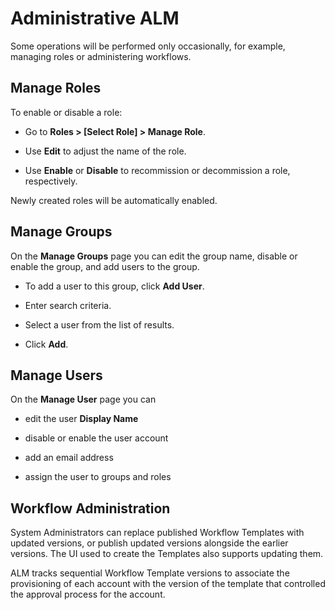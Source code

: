 ﻿[title]: # (Administrative ALM)
[tags]: # (Account Lifecycle Manager,ALM,)
[priority]: # (7000)

# Administrative ALM

Some operations will be performed only occasionally, for example, managing roles or administering workflows.

## Manage Roles

To enable or disable a role:

* Go to **Roles \> [Select Role] \> Manage Role**.

* Use **Edit** to adjust the name of the role.

* Use **Enable** or **Disable** to recommission or decommission a role, respectively.

Newly created roles will be automatically enabled.

## Manage Groups

On the **Manage Groups** page you can edit the group name, disable or enable the group, and add users to the group.

* To add a user to this group, click **Add User**.

* Enter search criteria.

* Select a user from the list of results.

* Click **Add**.

## Manage Users

On the **Manage User** page you can

* edit the user **Display Name**

* disable or enable the user account

* add an email address

* assign the user to groups and roles

## Workflow Administration

System Administrators can replace published Workflow Templates with updated versions, or publish updated versions alongside the earlier versions. The UI used to create the Templates also supports updating them.

ALM tracks sequential Workflow Template versions to associate the provisioning of each account with the version of the template that controlled the approval process for the account.

  

  
  